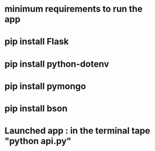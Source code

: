 # minimum requirements to run the app

# pip install Flask
# pip install python-dotenv
# pip install pymongo
# pip install bson

# Launched app : in the terminal tape "python api.py"